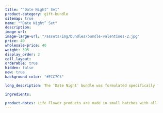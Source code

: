 ```yaml
---
title: "“Date Night” Set"
product-category: gift-bundle
sitemap: true
name: "“Date Night” Set"
description:
image-url:
image-large-url: "/assets/img/bundles/bundle-valentines-2.jpg"
price: 40
wholesale-price: 40
weight: 395
display_order: 2
cell_layout:
orderable: true
hidden: false
new: true
background-color: "#ECC7C3"

long_description: The ‘Date Night’ bundle was formulated specifically for couples. Light some candles, play some music and unwind in plant magic luxury with your significant other or your own beautiful self. This kit features our Gypsy Massage Oil which makes for otherworldly couple massages and our Unconditional Love bomb, both scented with natural essential oil fragrance that stimulate and arouse the sex drive and infused with a Rose Quartz crystal to amplify feelings of unconditional love.

ingredients:

product-notes: Life Flower products are made in small batches with all-natural and boutique ingredients. Most orders are processed within 3 days of being placed.
---
```

